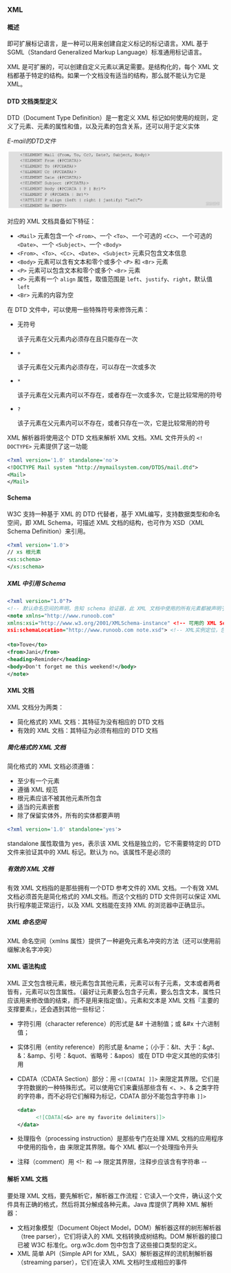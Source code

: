 ### XML

#### 概述

即可扩展标记语言，是一种可以用来创建自定义标记的标记语言。XML 基于 SGML（Standard Generalized Markup Language）标准通用标记语言。

XML 是可扩展的，可以创建自定义元素以满足需要。是结构化的，每个 XML 文档都基于特定的结构。如果一个文档没有适当的结构，那么就不能认为它是 XML。

#### DTD 文档类型定义

DTD（Document Type Definition）是一套定义 XML 标记如何使用的规则，定义了元素、元素的属性和值，以及元素的包含关系，还可以用于定义实体

*E-mail的DTD文件*

![](./Images/E-mail的DTD文件.jpeg)

对应的 XML 文档具备如下特征：

* `<Mail>` 元素包含一个 `<From>`、一个 `<To>`、一个可选的 `<Cc>`、一个可选的 `<Date>`、一个 `<Subject>`、一个 `<Body>`
* `<From>`、`<To>`、`<Cc>`、`<Date>`、`<Subject>` 元素只包含文本信息
* `<Body>` 元素可以含有文本和零个或多个 `<P>` 和 `<Br>` 元素
* `<P>` 元素可以包含文本和零个或多个 `<Br>` 元素
* `<P>` 元素有一个 `align` 属性，取值范围是 `left`、`justify`、`right`，默认值 `left`
* `<Br>` 元素的内容为空

在 DTD 文件中，可以使用一些特殊符号来修饰元素：

* 无符号

  该子元素在父元素内必须存在且只能存在一次

* `+`

  该子元素在父元素内必须存在，可以存在一次或多次

* `*`

  该子元素在父元素内可以不存在，或者存在一次或多次，它是比较常用的符号

* `?`

  该子元素在父元素内可以不存在，或者只存在一次，它是比较常用的符号

XML 解析器将使用这个 DTD 文档来解析 XML 文档。XML 文件开头的 `<! DOCTYPE>` 元素提供了这一功能

```xml
<?xml version='1.0' standalone='no'>
<!DOCTYPE Mail system "http://mymailsystem.com/DTDS/mail.dtd">
<Mail>
</Mail>
```

#### Schema

W3C 支持一种基于 XML 的 DTD 代替者，基于 XML编写，支持数据类型和命名空间，即 XML Schema，可描述 XML 文档的结构，也可作为 XSD（XML Schema Definition）来引用。

```xml
<?xml version='1.0'>
// xs 根元素
<xs:schema>
</xs:schema>
```

##### XML 中引用 Schema

```xml
<?xml version="1.0"?>
<!-- 默认命名空间的声明，告知 schema 验证器，此 XML 文档中使用的所有元素都被声明于该命名空间下 -->
<note xmlns="http://www.runoob.com"
xmlns:xsi="http://www.w3.org/2001/XMLSchema-instance" <!-- 可用的 XML Schema 实例命名空间 -->
xsi:schemaLocation="http://www.runoob.com note.xsd"> <!-- XML实例定位，包含命名空间和xsd位置 -->

<to>Tove</to>
<from>Jani</from>
<heading>Reminder</heading>
<body>Don't forget me this weekend!</body>
</note>
```

#### XML 文档

XML 文档分为两类：

* 简化格式的 XML 文档：其特征为没有相应的 DTD 文档
* 有效的 XML 文档：其特征为必须有相应的 DTD 文档

##### 简化格式的 XML 文档

简化格式的 XML 文档必须遵循：

* 至少有一个元素
* 遵循 XML 规范
* 根元素应该不被其他元素所包含
* 适当的元素嵌套
* 除了保留实体外，所有的实体都要声明

```xml
<?xml version='1.0' standalone='yes'>
```

standalone 属性取值为 yes，表示该 XML 文档是独立的，它不需要特定的 DTD 文件来验证其中的 XML 标记。默认为 no。该属性不是必须的

##### 有效的 XML 文档

有效 XML 文档指的是那些拥有一个DTD 参考文件的 XML 文档。一个有效 XML 文档必须首先是简化格式的 XML文档。而这个文档的 DTD 文件则可以保证 XML 执行程序能正常运行，以及 XML 文档能在支持 XML 的浏览器中正确显示。

##### XML 命名空间

XML 命名空间（xmlns 属性）提供了一种避免元素名冲突的方法（还可以使用前缀解决名字冲突）

#### XML 语法构成

XML 正文包含根元素，根元素包含其他元素，元素可以有子元素，文本或者两者皆有，元素可以包含属性。（最好让元素要么包含子元素，要么包含文本，属性只应该用来修改值的结束，而不是用来指定值）。元素和文本是 XML 文档『主要的支撑要素』，还会遇到其他一些标记：

* 字符引用（character reference）的形式是 &# 十进制值；或 &#x 十六进制值；

* 实体引用（entity reference）的形式是 &name；（小于：&lt、大于：&gt、&：&amp、引号：&quot、省略号：&apos）或在 DTD 中定义其他的实体引用

* CDATA（CDATA Section）部分：用 `<![CDATA[ ]]>` 来限定其界限。它们是字符数据的一种特殊形式。可以使用它们来囊括那些含有 <、>、& 之类字符的字符串，而不必将它们解释为标记，CDATA 部分不能包含字符串 `]]>`

  ```xml
  <data>
  		<![CDATA[<&> are my favorite delimiters]]>
  </data>
  ```

* 处理指令（processing instruction）是那些专门在处理 XML 文档的应用程序中使用的指令，由 <? 和 ?>  来限定其界限。每个 XML 都以一个处理指令开头

* 注释（comment）用 <!- 和 --> 限定其界限，注释步应该含有字符串 --

#### 解析 XML 文档

要处理 XML 文档，要先解析它，解析器工作流程：它读入一个文件，确认这个文件具有正确的格式，然后将其分解成各种元素。Java 库提供了两种 XML 解析器：

* 文档对象模型（Document Object Model，DOM）解析器这样的树形解析器（tree parser），它们将读入的 XML 文档转换成树结构。DOM 解析器的接口已被 W3C 标准化。org.w3c.dom 包中包含了这些接口类型的定义。  
* XML 简单 API（Simple API for XML，SAX）解析器这样的流机制解析器（streaming parser），它们在读入 XML 文档时生成相应的事件

